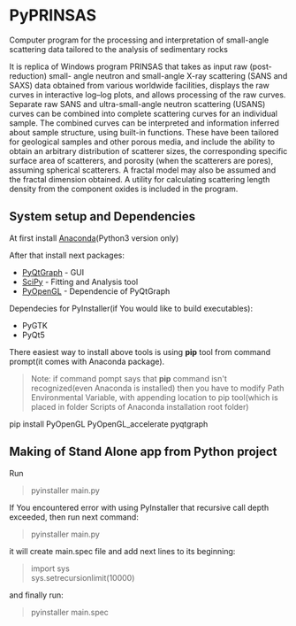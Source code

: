 # PyPRINSAS

Computer program for the processing and interpretation of small-angle scattering data tailored to the analysis of sedimentary rocks


It is replica of Windows program PRINSAS that takes as input raw (post-reduction) small-
angle neutron and small-angle X-ray scattering (SANS and SAXS) data
obtained from various worldwide facilities, displays the raw curves in interactive
log–log plots, and allows processing of the raw curves. Separate raw SANS and
ultra-small-angle neutron scattering (USANS) curves can be combined into
complete scattering curves for an individual sample. The combined curves can
be interpreted and information inferred about sample structure, using built-in
functions. These have been tailored for geological samples and other porous
media, and include the ability to obtain an arbitrary distribution of scatterer
sizes, the corresponding specific surface area of scatterers, and porosity (when
the scatterers are pores), assuming spherical scatterers. A fractal model may also
be assumed and the fractal dimension obtained. A utility for calculating
scattering length density from the component oxides is included in the program.

## System setup and Dependencies
  At first install [Anaconda](https://www.anaconda.com/)(Python3 version only)
  
  After that install next packages:
 - [PyQtGraph](http://www.pyqtgraph.org/) - GUI
 - [SciPy](https://www.scipy.org/) - Fitting and Analysis tool
 - [PyOpenGL](http://pyopengl.sourceforge.net/) - Dependencie of PyQtGraph
 
 
Dependecies for PyInstaller(if You would like to build executables):
 - PyGTK
 - PyQt5
 
There easiest way to install above tools is using __pip__ tool from command prompt(it comes with Anaconda package).
>Note: if command pompt says that __pip__ command isn't recognized(even Anaconda is installed) then you have to modify Path Environmental Variable, with appending location to pip tool(which is placed in folder Scripts of Anaconda installation root folder)

pip install PyOpenGL PyOpenGL_accelerate pyqtgraph


## Making of Stand Alone app from Python project

Run

> pyinstaller main.py

If You encountered error with using PyInstaller that recursive call depth exceeded, then run next command:

> pyinstaller main.py

it will create main.spec file and add next lines to its beginning:

>import sys  
>sys.setrecursionlimit(10000)

and finally run:

> pyinstaller main.spec

